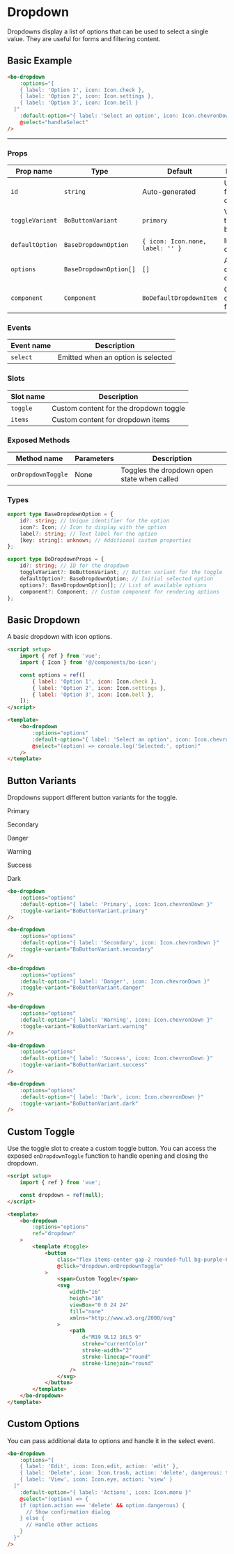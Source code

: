 <script setup>
import { BoDropdown } from '@/components/bo-dropdown';
import { BoButtonVariant } from '@/components/bo-button';
import { Icon } from '@/components/bo-icon';
import { ref } from 'vue';

const options = ref([
  { label: 'Option 1', icon: Icon.check },
  { label: 'Option 2', icon: Icon.settings },
  { label: 'Option 3', icon: Icon.bell }
]);

const dropdown = ref(null);
</script>

# Dropdown

Dropdowns display a list of options that can be used to select a single value. They are useful for forms and filtering content.

## Basic Example

```html
<bo-dropdown
	:options="[
    { label: 'Option 1', icon: Icon.check },
    { label: 'Option 2', icon: Icon.settings },
    { label: 'Option 3', icon: Icon.bell }
  ]"
	:default-option="{ label: 'Select an option', icon: Icon.chevronDown }"
	@select="handleSelect"
/>
```

<hr class="border-gray-200 dark:border-gray-700" />
<div class="flex gap-4 items-center">
  <bo-dropdown 
    :options="options"
    :default-option="{ label: 'Select an option', icon: Icon.chevronDown }"
  />
</div>

### Props

| Prop name       | Type                   | Default                          | Description                     |
| --------------- | ---------------------- | -------------------------------- | ------------------------------- |
| `id`            | `string`               | Auto-generated                   | Unique ID for the dropdown      |
| `toggleVariant` | `BoButtonVariant`      | `primary`                        | Variant of the toggle button    |
| `defaultOption` | `BaseDropdownOption`   | `{ icon: Icon.none, label: '' }` | Initial/default option          |
| `options`       | `BaseDropdownOption[]` | `[]`                             | Array of dropdown options       |
| `component`     | `Component`            | `BoDefaultDropdownItem`          | Custom component for list items |

### Events

| Event name | Description                        |
| ---------- | ---------------------------------- |
| `select`   | Emitted when an option is selected |

### Slots

| Slot name | Description                            |
| --------- | -------------------------------------- |
| `toggle`  | Custom content for the dropdown toggle |
| `items`   | Custom content for dropdown items      |

### Exposed Methods

| Method name        | Parameters | Description                                 |
| ------------------ | ---------- | ------------------------------------------- |
| `onDropdownToggle` | None       | Toggles the dropdown open state when called |

### Types

```ts
export type BaseDropdownOption = {
	id?: string; // Unique identifier for the option
	icon?: Icon; // Icon to display with the option
	label?: string; // Text label for the option
	[key: string]: unknown; // Additional custom properties
};

export type BoDropdownProps = {
	id?: string; // ID for the dropdown
	toggleVariant?: BoButtonVariant; // Button variant for the toggle
	defaultOption?: BaseDropdownOption; // Initial selected option
	options?: BaseDropdownOption[]; // List of available options
	component?: Component; // Custom component for rendering options
};
```

## Basic Dropdown

A basic dropdown with icon options.

<div class="flex gap-4 items-center">
  <bo-dropdown 
    :options="options"
    :default-option="{ label: 'Select an option', icon: Icon.chevronDown }"
  />
</div>

```html
<script setup>
	import { ref } from 'vue';
	import { Icon } from '@/components/bo-icon';

	const options = ref([
		{ label: 'Option 1', icon: Icon.check },
		{ label: 'Option 2', icon: Icon.settings },
		{ label: 'Option 3', icon: Icon.bell },
	]);
</script>

<template>
	<bo-dropdown
		:options="options"
		:default-option="{ label: 'Select an option', icon: Icon.chevronDown }"
		@select="(option) => console.log('Selected:', option)"
	/>
</template>
```

## Button Variants

Dropdowns support different button variants for the toggle.

<div class="flex flex-wrap gap-1 items-center">
  <div>
    <bo-dropdown 
      :options="options"
      :default-option="{ label: 'Primary', icon: Icon.chevronDown }"
      :toggle-variant="BoButtonVariant.primary"
    />
    <p class="text-sm mt-2">Primary</p>
  </div>
  <div>
    <bo-dropdown 
      :options="options"
      :default-option="{ label: 'Secondary', icon: Icon.chevronDown }"
      :toggle-variant="BoButtonVariant.secondary"
    />
    <p class="text-sm mt-2">Secondary</p>
  </div>
  <div>
    <bo-dropdown 
      :options="options"
      :default-option="{ label: 'Danger', icon: Icon.chevronDown }"
      :toggle-variant="BoButtonVariant.danger"
    />
    <p class="text-sm mt-2">Danger</p>
  </div>
  <div>
    <bo-dropdown 
      :options="options"
      :default-option="{ label: 'Warning', icon: Icon.chevronDown }"
      :toggle-variant="BoButtonVariant.warning"
    />
    <p class="text-sm mt-2">Warning</p>
  </div>
  <div>
    <bo-dropdown 
      :options="options"
      :default-option="{ label: 'Success', icon: Icon.chevronDown }"
      :toggle-variant="BoButtonVariant.success"
    />
    <p class="text-sm mt-2">Success</p>
  </div>
  <div>
    <bo-dropdown 
      :options="options"
      :default-option="{ label: 'Dark', icon: Icon.chevronDown }"
      :toggle-variant="BoButtonVariant.dark"
    />
    <p class="text-sm mt-2">Dark</p>
  </div>
</div>

```html
<bo-dropdown
	:options="options"
	:default-option="{ label: 'Primary', icon: Icon.chevronDown }"
	:toggle-variant="BoButtonVariant.primary"
/>

<bo-dropdown
	:options="options"
	:default-option="{ label: 'Secondary', icon: Icon.chevronDown }"
	:toggle-variant="BoButtonVariant.secondary"
/>

<bo-dropdown
	:options="options"
	:default-option="{ label: 'Danger', icon: Icon.chevronDown }"
	:toggle-variant="BoButtonVariant.danger"
/>

<bo-dropdown
	:options="options"
	:default-option="{ label: 'Warning', icon: Icon.chevronDown }"
	:toggle-variant="BoButtonVariant.warning"
/>

<bo-dropdown
	:options="options"
	:default-option="{ label: 'Success', icon: Icon.chevronDown }"
	:toggle-variant="BoButtonVariant.success"
/>

<bo-dropdown
	:options="options"
	:default-option="{ label: 'Dark', icon: Icon.chevronDown }"
	:toggle-variant="BoButtonVariant.dark"
/>
```

## Custom Toggle

Use the toggle slot to create a custom toggle button. You can access the exposed `onDropdownToggle` function to handle opening and closing the dropdown.

<div class="flex gap-4 items-center">
  <bo-dropdown :options="options" ref="dropdown">
    <template #toggle>
      <button 
        class="px-4 py-2 bg-purple-600 text-white rounded-full flex items-center gap-2"
        @click="dropdown.onDropdownToggle"
      >
        <span>Custom Toggle</span>
        <svg width="16" height="16" viewBox="0 0 24 24" fill="none" xmlns="http://www.w3.org/2000/svg">
          <path d="M19 9L12 16L5 9" stroke="currentColor" stroke-width="2" stroke-linecap="round" stroke-linejoin="round"/>
        </svg>
      </button>
    </template>
  </bo-dropdown>
</div>

```html
<script setup>
	import { ref } from 'vue';

	const dropdown = ref(null);
</script>

<template>
	<bo-dropdown
		:options="options"
		ref="dropdown"
	>
		<template #toggle>
			<button
				class="flex items-center gap-2 rounded-full bg-purple-600 px-4 py-2 text-white"
				@click="dropdown.onDropdownToggle"
			>
				<span>Custom Toggle</span>
				<svg
					width="16"
					height="16"
					viewBox="0 0 24 24"
					fill="none"
					xmlns="http://www.w3.org/2000/svg"
				>
					<path
						d="M19 9L12 16L5 9"
						stroke="currentColor"
						stroke-width="2"
						stroke-linecap="round"
						stroke-linejoin="round"
					/>
				</svg>
			</button>
		</template>
	</bo-dropdown>
</template>
```

## Custom Options

You can pass additional data to options and handle it in the select event.

<div class="flex gap-4 items-center">
  <bo-dropdown 
    :options="[
      { label: 'Edit', icon: Icon.edit, action: 'edit' },
      { label: 'Delete', icon: Icon.trash, action: 'delete', dangerous: true },
      { label: 'View', icon: Icon.eye, action: 'view' }
    ]"
    :default-option="{ label: 'Actions', icon: Icon.menu }"
  />
</div>

```html
<bo-dropdown
	:options="[
    { label: 'Edit', icon: Icon.edit, action: 'edit' },
    { label: 'Delete', icon: Icon.trash, action: 'delete', dangerous: true },
    { label: 'View', icon: Icon.eye, action: 'view' }
  ]"
	:default-option="{ label: 'Actions', icon: Icon.menu }"
	@select="(option) => {
    if (option.action === 'delete' && option.dangerous) {
      // Show confirmation dialog
    } else {
      // Handle other actions
    }
  }"
/>
```
